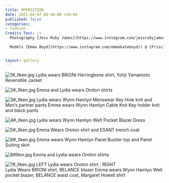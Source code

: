 ```yaml
---
title: OPPOSITION
date: 2021-04-07 08:49:00 +10:00
published: false
categories:
- fashion
Credits Text: |+
  Photography [Jess Ruby James](https://www.instagram.com/jessrubyjames/) Stylist [Ilkin Kurt](https://www.instagram.com/ilkinkurt/) Hair & Make up [Teneille Sorgiovanni](https://www.instagram.com/teneillesorg/) using Gucci Beauty and Christoph Robin hair products

  Models [Emma Boyd](https://www.instagram.com/emmakateboyd/) @ [Priscillas](https://www.priscillas.com.au/) & [Lydia Reidd](https://www.instagram.com/lydia.reidd/) @ [Chadwick Models](http://www.chadwickmodels.com/)


layout: gallery
---
```


![1#_Ilken.jpg](/uploads/1%23_Ilken.jpg)
Lydia wears BRIONI Herringbone shirt, Yohji Yamamoto Reversible Jacket

![2#_Ilken.jpg](/uploads/2%23_Ilken.jpg)
Emma and Lydia wears Oroton shirts


![3#_Ilken.jpg](/uploads/3%23_Ilken.jpg)
Lydia wears Wynn Hamlyn Menswear Key Hole knit and Men’s partner pants
Emma wears Wynn Hamlyn Cable Knit Key holder knit and black pants


![4#_Ilken.jpg](/uploads/4%23_Ilken.jpg)
Lydia wears Wynn Hamlyn Welt Pocket Blazer Dress


![5#_Ilken.jpg](/uploads/5%23_Ilken.jpg)
Emma Wears Oroton shirt and ESANT trench coat


![6#_Ilken.jpg](/uploads/6%23_Ilken.jpg)
Emma wears Wynn Hamlyn Panel Bustier top and Panel Suiting skirt

![8#Ilkin.jpg](/uploads/8%23Ilkin.jpg)
Emma and Lydia wears Oroton shirts


![7#_Ilken.jpg](/uploads/7%23_Ilken.jpg)
LEFT Lydia wears Oroton shirt ; RIGHT  
Lydia Wears BRIONI shirt, BELANCE blazer
Emma wears Wynn Hamlyn Welt pocket blazer, BELANCE waist coat, Margaret Howell shirt















